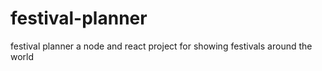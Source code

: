 # festival-planner
festival planner
a node and react project for showing festivals around the world
